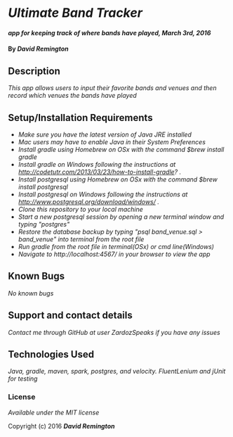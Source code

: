# _Ultimate Band Tracker_

#### _app for keeping track of where bands have played, March 3rd, 2016_

#### By _**David Remington**_

## Description

_This app allows users to input their favorite bands and venues and then record which venues the bands have played_

## Setup/Installation Requirements

* _Make sure you have the latest version of Java JRE installed_
* _Mac users may have to enable Java in their System Preferences_
* _Install gradle using Homebrew on OSx with the command $brew install gradle_
* _Install gradle on Windows following the instructions at http://codetutr.com/2013/03/23/how-to-install-gradle? ._
* _Install postgresql using Homebrew on OSx with the command $brew install postgresql_
* _Install postgresql on Windows following the instructions at http://www.postgresql.org/download/windows/ ._
* _Clone this repository to your local machine_
* _Start a new postgresql session by opening a new terminal window and typing "postgres"_
* _Restore the database backup by typing "psql band_venue.sql > band_venue" into terminal from the root file_
* _Run gradle from the root file in terminal(OSx) or cmd line(Windows)_
* _Navigate to http://localhost:4567/ in your browser to view the app_

## Known Bugs

_No known bugs_

## Support and contact details

_Contact me through GitHub at user ZardozSpeaks if you have any issues_

## Technologies Used

_Java, gradle, maven, spark, postgres, and velocity. FluentLenium and jUnit for testing_

### License

*Available under the MIT license*

Copyright (c) 2016 **_David Remington_**
